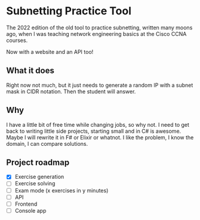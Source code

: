 # Subnetting Practice Tool

The 2022 edition of the old tool to practice subnetting, written many moons ago,
when I was teaching network engineering basics at the Cisco CCNA courses.

Now with a website and an API too!

## What it does

Right now not much, but it just needs to generate a random IP with a subnet mask in CIDR notation.
Then the student will answer.

## Why

I have a little bit of free time while changing jobs, so why not.
I need to get back to writing little side projects, starting small and in C# is awesome.
Maybe I will rewrite it in F# or Elixir or whatnot. I like the problem, I know the domain,
I can compare solutions.

## Project roadmap

- [x] Exercise generation
- [ ] Exercise solving
- [ ] Exam mode (x exercises in y minutes)
- [ ] API
- [ ] Frontend
- [ ] Console app
